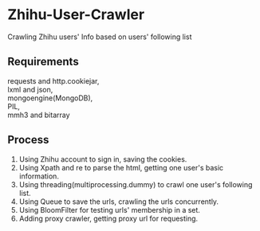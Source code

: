 # Zhihu-User-Crawler
Crawling Zhihu users' Info based on users' following list
## Requirements
requests and http.cookiejar,<br>
lxml and json,<br>
mongoengine(MongoDB),<br>
PIL,<br>
mmh3 and bitarray
## Process
1) Using Zhihu account to sign in, saving the cookies.<br>
2) Using Xpath and re to parse the html, getting one user's basic information.<br>
3) Using threading(multiprocessing.dummy) to crawl one user's following list.<br>
4) Using Queue to save the urls, crawling the urls concurrently.<br>
5) Using BloomFilter for testing urls' membership in a set.
6) Adding proxy crawler, getting proxy url for requesting.
